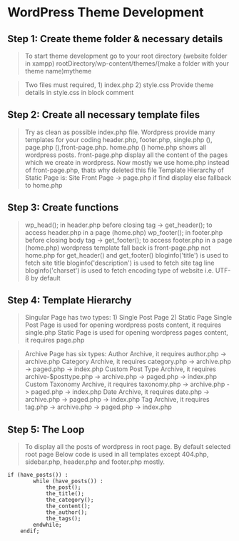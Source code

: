 # WordPress Theme Development

## Step 1: Create theme folder & necessary details

> To start theme development go to your root directory (website folder in xampp)
> rootDirectory/wp-content/themes/(make a folder with your theme name)mytheme

> Two files must required, 1) index.php 2) style.css
> Provide theme details in style.css in block comment

## Step 2: Create all necessary template files

> Try as clean as possible index.php file.
> Wordpress provide many templates for your coding
> header.php, footer.php, single.php (<body>), page.php (<body>),front-page.php.
> home.php (<body>) home.php shows all wordpress posts.
> front-page.php display all the content of the pages which we create in wordpress.
> Now mostly we use home.php instead of front-page.php, thats why deleted this file
> Template Hierarchy of Static Page is: Site Front Page -> page.php if find display else fallback to home.php

## Step 3: Create functions

> wp_head(); in header.php before closing tag -> get_header(); to access header.php in a page (home.php)
> wp_footer(); in footer.php before closing body tag -> get_footer(); to access footer.php in a page (home.php)
> wordpress template fall back is front-page.php not home.php for get_header() and get_footer()
> bloginfo('title') is used to fetch site title
> bloginfo('description') is used to fetch site tag line
> bloginfo('charset') is used to fetch encoding type of website i.e. UTF-8 by default

## Step 4: Template Hierarchy

> Singular Page has two types: 1) Single Post Page 2) Static Page
> Single Post Page is used for opening wordpress posts content, it requires single.php
> Static Page is used for opening wordpress pages content, it requires page.php

> Archive Page has six types:
> Author Archive, it requires author.php -> archive.php
> Category Archive, it requires category.php -> archive.php -> paged.php -> index.php
> Custom Post Type Archive, it requires archive-$posttype.php -> archive.php -> paged.php -> index.php
> Custom Taxonomy Archive, it requires taxonomy.php -> archive.php -> paged.php -> index.php
> Date Archive, it requires date.php -> archive.php -> paged.php -> index.php
> Tag Archive, it requires tag.php -> archive.php -> paged.php -> index.php

## Step 5: The Loop

> To display all the posts of wordpress in root page. By default selected root page
> Below code is used in all templates except 404.php, sidebar.php, header.php and footer.php mostly.

```
if (have_posts()) :
        while (have_posts()) :
            the_post();
            the_title();
            the_category();
            the_content();
            the_author();
            the_tags();
        endwhile;
    endif;
```
